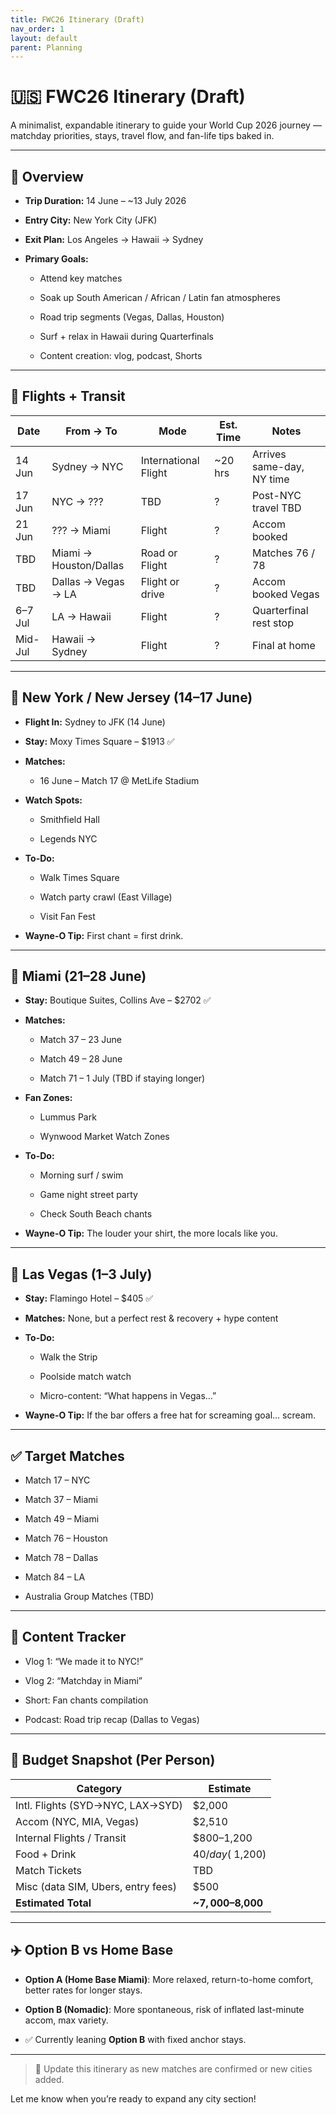 ```yaml
---
title: FWC26 Itinerary (Draft)
nav_order: 1
layout: default
parent: Planning
---
```


# **🇺🇸 FWC26 Itinerary (Draft)**

  

A minimalist, expandable itinerary to guide your World Cup 2026 journey — matchday priorities, stays, travel flow, and fan-life tips baked in.

---

## **📅 Overview**

- **Trip Duration:** 14 June – ~13 July 2026
    
- **Entry City:** New York City (JFK)
    
- **Exit Plan:** Los Angeles → Hawaii → Sydney
    
- **Primary Goals:**
    
    - Attend key matches
        
    - Soak up South American / African / Latin fan atmospheres
        
    - Road trip segments (Vegas, Dallas, Houston)
        
    - Surf + relax in Hawaii during Quarterfinals
        
    - Content creation: vlog, podcast, Shorts
        
    

---

## **🛫 Flights + Transit**

|**Date**|**From → To**|**Mode**|**Est. Time**|**Notes**|
|---|---|---|---|---|
|14 Jun|Sydney → NYC|International Flight|~20 hrs|Arrives same-day, NY time|
|17 Jun|NYC → ???|TBD|?|Post-NYC travel TBD|
|21 Jun|??? → Miami|Flight|?|Accom booked|
|TBD|Miami → Houston/Dallas|Road or Flight|?|Matches 76 / 78|
|TBD|Dallas → Vegas → LA|Flight or drive|?|Accom booked Vegas|
|6–7 Jul|LA → Hawaii|Flight|?|Quarterfinal rest stop|
|Mid-Jul|Hawaii → Sydney|Flight|?|Final at home|

---

## **🗽 New York / New Jersey (14–17 June)**

- **Flight In:** Sydney to JFK (14 June)
    
- **Stay:** Moxy Times Square – $1913 ✅
    
- **Matches:**
    
    - 16 June – Match 17 @ MetLife Stadium
        
    
- **Watch Spots:**
    
    - Smithfield Hall
        
    - Legends NYC
        
    
- **To-Do:**
    
    - Walk Times Square
        
    - Watch party crawl (East Village)
        
    - Visit Fan Fest
        
    
- **Wayne-O Tip:** First chant = first drink.
    

---

## **🌴 Miami (21–28 June)**

- **Stay:** Boutique Suites, Collins Ave – $2702 ✅
    
- **Matches:**
    
    - Match 37 – 23 June
        
    - Match 49 – 28 June
        
    - Match 71 – 1 July (TBD if staying longer)
        
    
- **Fan Zones:**
    
    - Lummus Park
        
    - Wynwood Market Watch Zones
        
    
- **To-Do:**
    
    - Morning surf / swim
        
    - Game night street party
        
    - Check South Beach chants
        
    
- **Wayne-O Tip:** The louder your shirt, the more locals like you.
    

---

## **🎰 Las Vegas (1–3 July)**

- **Stay:** Flamingo Hotel – $405 ✅
    
- **Matches:** None, but a perfect rest & recovery + hype content
    
- **To-Do:**
    
    - Walk the Strip
        
    - Poolside match watch
        
    - Micro-content: “What happens in Vegas…”
        
    
- **Wayne-O Tip:** If the bar offers a free hat for screaming goal… scream.
    

---

## **✅ Target Matches**

- Match 17 – NYC
    
- Match 37 – Miami
    
- Match 49 – Miami
    
- Match 76 – Houston
    
- Match 78 – Dallas
    
- Match 84 – LA
    
- Australia Group Matches (TBD)
    

---

## **🎥 Content Tracker**

- Vlog 1: “We made it to NYC!”
    
- Vlog 2: “Matchday in Miami”
    
- Short: Fan chants compilation
    
- Podcast: Road trip recap (Dallas to Vegas)
    

---

## **💸 Budget Snapshot (Per Person)**

|**Category**|**Estimate**|
|---|---|
|Intl. Flights (SYD→NYC, LAX→SYD)|$2,000|
|Accom (NYC, MIA, Vegas)|$2,510|
|Internal Flights / Transit|$800–1,200|
|Food + Drink|$40/day (~$1,200)|
|Match Tickets|TBD|
|Misc (data SIM, Ubers, entry fees)|$500|
|**Estimated Total**|**~$7,000–$8,000**|

---

## **✈️ Option B vs Home Base**

- **Option A (Home Base Miami)**: More relaxed, return-to-home comfort, better rates for longer stays.
    
- **Option B (Nomadic)**: More spontaneous, risk of inflated last-minute accom, max variety.
    
- ✅ Currently leaning **Option B** with fixed anchor stays.
    

---

> 🔄 Update this itinerary as new matches are confirmed or new cities added.

  

Let me know when you’re ready to expand any city section!